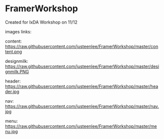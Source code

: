 # FramerWorkshop

Created for IxDA Workshop on 11/12

images links:

content:
https://raw.githubusercontent.com/justeenlee/FramerWorkshop/master/content.png

designmilk:
https://raw.githubusercontent.com/justeenlee/FramerWorkshop/master/designmilk.PNG

header:
https://raw.githubusercontent.com/justeenlee/FramerWorkshop/master/header.jpg

nav:
https://raw.githubusercontent.com/justeenlee/FramerWorkshop/master/nav.jpg

menu:
https://raw.githubusercontent.com/justeenlee/FramerWorkshop/master/menu.jpg

